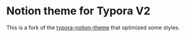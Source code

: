 # Notion theme for Typora V2

This is a fork of the [typora-notion-theme](https://github.com/adrian-fuertes/typora-notion-theme) that optimized some styles.
